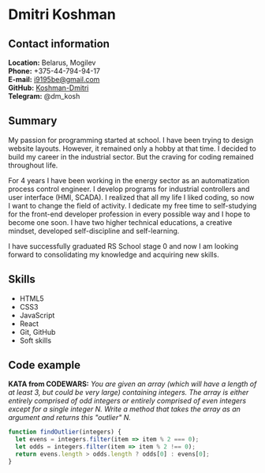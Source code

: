 # Dmitri Koshman

## Contact information

**Location:** Belarus, Mogilev\
**Phone:** +375-44-794-94-17\
**E-mail:** i9195be@gmail.com\
**GitHub:** [Koshman-Dmitri](https://github.com/Koshman-Dmitri "GitHub")\
**Telegram:** @dm_kosh

## Summary

My passion for programming started at school. I have been trying to design website layouts. However, it remained only a hobby at that time. I decided to build my career in the industrial sector. But the craving for coding remained throughout life.<br>

For 4 years I have been working in the energy sector as an automatization process control engineer. I develop programs for industrial controllers and user interface (HMI, SCADA). I realized that all my life I liked coding, so now I want to change the field of activity. I dedicate my free time to self-studying for the front-end developer profession in every possible way and I hope to become one soon. I have two higher technical educations, a creative mindset, developed self-discipline and self-learning.<br>

I have successfully graduated RS School stage 0 and now I am looking forward to consolidating my knowledge and acquiring new skills.

## Skills

* HTML5
* CSS3
* JavaScript
* React
* Git, GitHub
* Soft skills

## Code example

**KATA from CODEWARS:** *You are given an array (which will have a length of at least 3, but could be very large) containing integers. The array is either entirely comprised of odd integers or entirely comprised of even integers except for a single integer N. Write a method that takes the array as an argument and returns this "outlier" N.*

```javascript
function findOutlier(integers) {
  let evens = integers.filter(item => item % 2 === 0);
  let odds = integers.filter(item => item % 2 !== 0);
  return evens.length > odds.length ? odds[0] : evens[0];
}
```
